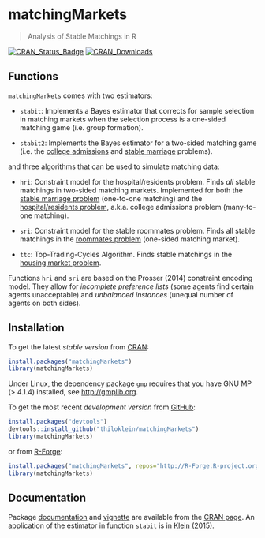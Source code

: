 # matchingMarkets
> Analysis of Stable Matchings in R

[![CRAN_Status_Badge](http://www.r-pkg.org/badges/version/matchingMarkets)](http://cran.r-project.org/package=matchingMarkets)
[![CRAN_Downloads](http://cranlogs.r-pkg.org/badges/grand-total/matchingMarkets?color=brightgreen)](http://cran.r-project.org/package=matchingMarkets)


## Functions

`matchingMarkets` comes with two estimators:

* `stabit`: Implements a Bayes estimator that corrects for sample selection in matching markets when the selection process is a one-sided matching game (i.e. group formation).

* `stabit2`: Implements the Bayes estimator for a two-sided matching game (i.e. the [college admissions](http://en.wikipedia.org/wiki/Stable_marriage_problem#Similar_problems) and [stable marriage](http://en.wikipedia.org/wiki/Stable_marriage_problem) problems).

and three algorithms that can be used to simulate matching data:

* `hri`: Constraint model for the hospital/residents problem. Finds *all* stable matchings in two-sided matching markets. Implemented for both the [stable marriage problem](http://en.wikipedia.org/wiki/Stable_marriage_problem) (one-to-one matching) and the [hospital/residents problem](http://en.wikipedia.org/wiki/Stable_marriage_problem#Similar_problems), a.k.a. college admissions problem (many-to-one matching). 

* `sri`: Constraint model for the stable roommates problem. Finds all stable matchings in the [roommates problem](https://en.wikipedia.org/wiki/Stable_roommates_problem) (one-sided matching market).

* `ttc`: Top-Trading-Cycles Algorithm. Finds stable matchings in the [housing market problem](https://en.wikipedia.org/wiki/Top_trading_cycle).

Functions `hri` and `sri` are based on the Prosser (2014) constraint encoding model. They allow for *incomplete preference lists* (some agents find certain agents unacceptable) and *unbalanced instances* (unequal number of agents on both sides). 


## Installation

To get the latest *stable version* from [CRAN](http://cran.r-project.org/package=matchingMarkets):

```R
install.packages("matchingMarkets")
library(matchingMarkets)
```

Under Linux, the dependency package `gmp` requires that you have GNU MP (> 4.1.4) installed, see http://gmplib.org.

To get the most recent *development version* from [GitHub](https://github.com/thiloklein/matchingMarkets):

```R
install.packages("devtools")
devtools::install_github("thiloklein/matchingMarkets")
library(matchingMarkets)
```
or from [R-Forge](https://r-forge.r-project.org/R/?group_id=1906):

```R
install.packages("matchingMarkets", repos="http://R-Forge.R-project.org")
library(matchingMarkets)
```


## Documentation

Package [documentation](http://cran.r-project.org/web/packages/matchingMarkets/matchingMarkets.pdf) and [vignette](https://cran.r-project.org/web/packages/matchingMarkets/vignettes/matching.pdf) are available from the [CRAN page](http://cran.r-project.org/package=matchingMarkets). An application of the estimator in function `stabit` is in [Klein (2015)](https://ideas.repec.org/p/cam/camdae/1521.html).

